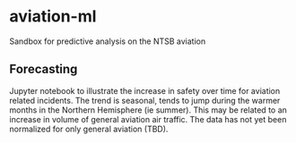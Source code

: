 # aviation-ml

Sandbox for predictive analysis on the NTSB aviation 

## Forecasting

Jupyter notebook to illustrate the increase in safety over time for aviation related incidents. The trend is seasonal, tends to jump during the warmer months in the Northern Hemisphere (ie summer). This may be related to an increase in volume of general aviation air traffic. The data has not yet been normalized for only general aviation (TBD).
